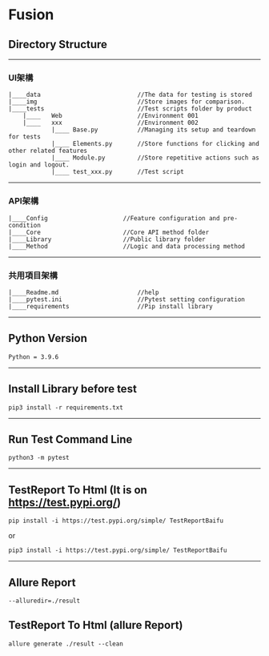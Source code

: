 # Fusion
## Directory Structure

---
### UI架構
```
|____data                           //The data for testing is stored
|____img                            //Store images for comparison.
|____tests                          //Test scripts folder by product
    |____   Web                     //Environment 001
    |____   xxx                     //Environment 002
            |____ Base.py           //Managing its setup and teardown for tests
            |____ Elements.py       //Store functions for clicking and other related features
            |____ Module.py         //Store repetitive actions such as login and logout.
            |____ test_xxx.py       //Test script
```
---
### API架構
```
|____Config                     //Feature configuration and pre-condition
|____Core                       //Core API method folder
|____Library                    //Public library folder
|____Method                     //Logic and data processing method
```
---
### 共用項目架構
```
|____Readme.md                      //help
|____pytest.ini                     //Pytest setting configuration
|____requirements                   //Pip install library
```

---

## Python Version
`Python = 3.9.6`

---

## Install Library before test
`pip3 install -r requirements.txt`

---

## Run Test Command Line
`python3 -m pytest`

---

## TestReport To Html (It is on https://test.pypi.org/)
`pip install -i https://test.pypi.org/simple/ TestReportBaifu`

or

`pip3 install -i https://test.pypi.org/simple/ TestReportBaifu`

---
## Allure Report 
`--alluredir=./result`


## TestReport To Html (allure Report)
`allure generate ./result --clean`

